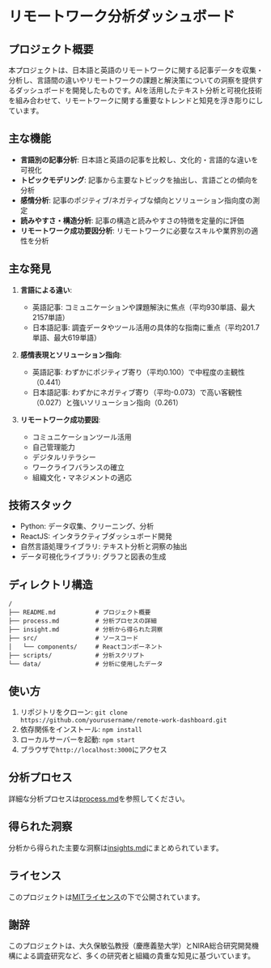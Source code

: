 # リモートワーク分析ダッシュボード

## プロジェクト概要
本プロジェクトは、日本語と英語のリモートワークに関する記事データを収集・分析し、言語間の違いやリモートワークの課題と解決策についての洞察を提供するダッシュボードを開発したものです。AIを活用したテキスト分析と可視化技術を組み合わせて、リモートワークに関する重要なトレンドと知見を浮き彫りにしています。

## 主な機能
- **言語別の記事分析**: 日本語と英語の記事を比較し、文化的・言語的な違いを可視化
- **トピックモデリング**: 記事から主要なトピックを抽出し、言語ごとの傾向を分析
- **感情分析**: 記事のポジティブ/ネガティブな傾向とソリューション指向度の測定
- **読みやすさ・構造分析**: 記事の構造と読みやすさの特徴を定量的に評価
- **リモートワーク成功要因分析**: リモートワークに必要なスキルや業界別の適性を分析

## 主な発見
1. **言語による違い**:
   - 英語記事: コミュニケーションや課題解決に焦点（平均930単語、最大2157単語）
   - 日本語記事: 調査データやツール活用の具体的な指南に重点（平均201.7単語、最大619単語）

2. **感情表現とソリューション指向**:
   - 英語記事: わずかにポジティブ寄り（平均0.100）で中程度の主観性（0.441）
   - 日本語記事: わずかにネガティブ寄り（平均-0.073）で高い客観性（0.027）と強いソリューション指向（0.261）

3. **リモートワーク成功要因**:
   - コミュニケーションツール活用
   - 自己管理能力
   - デジタルリテラシー
   - ワークライフバランスの確立
   - 組織文化・マネジメントの適応

## 技術スタック
- Python: データ収集、クリーニング、分析
- ReactJS: インタラクティブダッシュボード開発
- 自然言語処理ライブラリ: テキスト分析と洞察の抽出
- データ可視化ライブラリ: グラフと図表の生成

## ディレクトリ構造
```
/
├── README.md           # プロジェクト概要
├── process.md          # 分析プロセスの詳細
├── insight.md          # 分析から得られた洞察
├── src/                # ソースコード
│   └── components/     # Reactコンポーネント
├── scripts/            # 分析スクリプト
└── data/               # 分析に使用したデータ
```

## 使い方
1. リポジトリをクローン: `git clone https://github.com/yourusername/remote-work-dashboard.git`
2. 依存関係をインストール: `npm install`
3. ローカルサーバーを起動: `npm start`
4. ブラウザで`http://localhost:3000`にアクセス

## 分析プロセス
詳細な分析プロセスは[process.md](./process.md)を参照してください。

## 得られた洞察
分析から得られた主要な洞察は[insights.md](./insights.md)にまとめられています。

## ライセンス
このプロジェクトは[MITライセンス](LICENSE)の下で公開されています。

## 謝辞
このプロジェクトは、大久保敏弘教授（慶應義塾大学）とNIRA総合研究開発機構による調査研究など、多くの研究者と組織の貴重な知見に基づいています。
